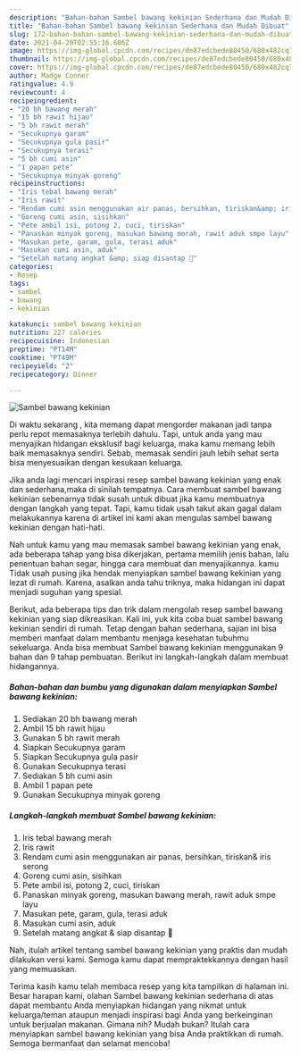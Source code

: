 ```yaml
---
description: "Bahan-bahan Sambel bawang kekinian Sederhana dan Mudah Dibuat"
title: "Bahan-bahan Sambel bawang kekinian Sederhana dan Mudah Dibuat"
slug: 172-bahan-bahan-sambel-bawang-kekinian-sederhana-dan-mudah-dibuat
date: 2021-04-20T02:55:16.686Z
image: https://img-global.cpcdn.com/recipes/de87edcbede80450/680x482cq70/sambel-bawang-kekinian-foto-resep-utama.jpg
thumbnail: https://img-global.cpcdn.com/recipes/de87edcbede80450/680x482cq70/sambel-bawang-kekinian-foto-resep-utama.jpg
cover: https://img-global.cpcdn.com/recipes/de87edcbede80450/680x482cq70/sambel-bawang-kekinian-foto-resep-utama.jpg
author: Madge Conner
ratingvalue: 4.9
reviewcount: 4
recipeingredient:
- "20 bh bawang merah"
- "15 bh rawit hijau"
- "5 bh rawit merah"
- "Secukupnya garam"
- "Secukupnya gula pasir"
- "Secukupnya terasi"
- "5 bh cumi asin"
- "1 papan pete"
- "Secukupnya minyak goreng"
recipeinstructions:
- "Iris tebal bawang merah"
- "Iris rawit"
- "Rendam cumi asin menggunakan air panas, bersihkan, tiriskan&amp; iris serong"
- "Goreng cumi asin, sisihkan"
- "Pete ambil isi, potong 2, cuci, tiriskan"
- "Panaskan minyak goreng, masukan bawang merah, rawit aduk smpe layu"
- "Masukan pete, garam, gula, terasi aduk"
- "Masukan cumi asin, aduk"
- "Setelah matang angkat &amp; siap disantap 🤗"
categories:
- Resep
tags:
- sambel
- bawang
- kekinian

katakunci: sambel bawang kekinian 
nutrition: 227 calories
recipecuisine: Indonesian
preptime: "PT14M"
cooktime: "PT49M"
recipeyield: "2"
recipecategory: Dinner

---
```



![Sambel bawang kekinian](https://img-global.cpcdn.com/recipes/de87edcbede80450/680x482cq70/sambel-bawang-kekinian-foto-resep-utama.jpg)

Di waktu  sekarang , kita memang dapat mengorder makanan jadi tanpa perlu repot memasaknya terlebih dahulu. Tapi, untuk anda yang mau menyajikan hidangan eksklusif bagi keluarga, maka kamu memang lebih baik memasaknya sendiri. Sebab, memasak sendiri jauh lebih sehat serta bisa menyesuaikan dengan kesukaan keluarga.

Jika anda lagi mencari inspirasi resep sambel bawang kekinian yang enak dan sederhana,maka di sinilah tempatnya. Cara membuat sambel bawang kekinian  sebenarnya tidak susah untuk dibuat jika kamu membuatnya dengan langkah yang tepat. Tapi, kamu tidak usah takut akan gagal dalam melakukannya 
karena di artikel ini kami akan mengulas sambel bawang kekinian dengan hati-hati.  



Nah untuk kamu yang mau memasak sambel bawang kekinian yang enak, ada beberapa tahap yang bisa dikerjakan, pertama memilih jenis bahan, lalu penentuan bahan segar, hingga cara membuat dan menyajikannya. kamu Tidak usah pusing jika hendak menyiapkan sambel bawang kekinian yang lezat di rumah. Karena, asalkan anda  tahu triknya, maka hidangan ini dapat menjadi suguhan yang spesial.

Berikut, ada beberapa tips dan trik dalam mengolah resep sambel bawang kekinian yang siap dikreasikan. Kali ini, yuk kita coba buat sambel bawang kekinian sendiri di rumah. Tetap dengan bahan sederhana, sajian ini bisa memberi manfaat dalam membantu menjaga kesehatan tubuhmu sekeluarga. Anda bisa membuat Sambel bawang kekinian menggunakan 9 bahan dan 9 tahap pembuatan. Berikut ini langkah-langkah dalam membuat hidangannya.

<!--inarticleads1-->

##### Bahan-bahan dan bumbu yang digunakan dalam menyiapkan Sambel bawang kekinian:

1. Sediakan 20 bh bawang merah
1. Ambil 15 bh rawit hijau
1. Gunakan 5 bh rawit merah
1. Siapkan Secukupnya garam
1. Siapkan Secukupnya gula pasir
1. Gunakan Secukupnya terasi
1. Sediakan 5 bh cumi asin
1. Ambil 1 papan pete
1. Gunakan Secukupnya minyak goreng




<!--inarticleads2-->

##### Langkah-langkah membuat Sambel bawang kekinian:

1. Iris tebal bawang merah
1. Iris rawit
1. Rendam cumi asin menggunakan air panas, bersihkan, tiriskan&amp; iris serong
1. Goreng cumi asin, sisihkan
1. Pete ambil isi, potong 2, cuci, tiriskan
1. Panaskan minyak goreng, masukan bawang merah, rawit aduk smpe layu
1. Masukan pete, garam, gula, terasi aduk
1. Masukan cumi asin, aduk
1. Setelah matang angkat &amp; siap disantap 🤗




Nah, itulah artikel tentang  sambel bawang kekinian  yang praktis dan mudah dilakukan versi kami. Semoga kamu dapat mempraktekkannya dengan hasil yang memuaskan. 

Terima kasih kamu telah membaca resep yang kita tampilkan di halaman ini. Besar harapan kami, olahan  Sambel bawang kekinian sederhana di atas dapat membantu Anda menyiapkan hidangan yang nikmat untuk keluarga/teman ataupun menjadi inspirasi bagi Anda yang berkeinginan untuk berjualan makanan. Gimana nih? Mudah bukan? Itulah cara menyiapkan sambel bawang kekinian yang bisa Anda praktikkan di rumah. Semoga bermanfaat dan selamat mencoba!

